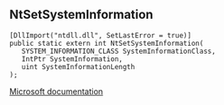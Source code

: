 ## NtSetSystemInformation

```
[DllImport("ntdll.dll", SetLastError = true)]
public static extern int NtSetSystemInformation(
   SYSTEM_INFORMATION_CLASS SystemInformationClass,
   IntPtr SystemInformation,
   uint SystemInformationLength
);
```

[Microsoft documentation](https://docs.microsoft.com/en-us/windows-hardware/drivers/ddi/wdm/nf-wdm-zwsetsysteminformation)
